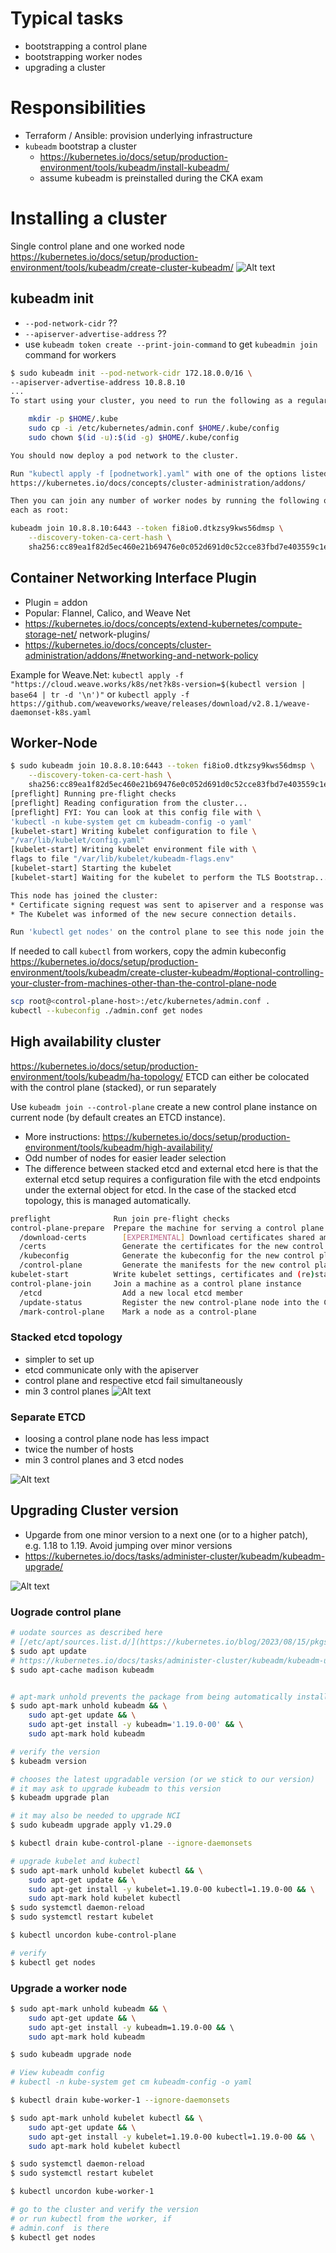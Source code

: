 # Typical tasks
- bootstrapping a control plane
- bootstrapping worker nodes
- upgrading a cluster

# Responsibilities
- Terraform / Ansible: provision underlying infrastructure
- `kubeadm` bootstrap a cluster
  - https://kubernetes.io/docs/setup/production-environment/tools/kubeadm/install-kubeadm/
  - assume kubeadm is preinstalled during the CKA exam

# Installing a cluster

Single control plane and one worked node https://kubernetes.io/docs/setup/production-environment/tools/kubeadm/create-cluster-kubeadm/
![Alt text](../../images/01-ClusterCreation/image.png)

## kubeadm init

- `--pod-network-cidr` ??
- `--apiserver-advertise-address` ??
- use `kubeadm token create --print-join-command` to get `kubeadmin join` command for workers

```bash
$ sudo kubeadm init --pod-network-cidr 172.18.0.0/16 \
--apiserver-advertise-address 10.8.8.10
...
To start using your cluster, you need to run the following as a regular user:

    mkdir -p $HOME/.kube
    sudo cp -i /etc/kubernetes/admin.conf $HOME/.kube/config
    sudo chown $(id -u):$(id -g) $HOME/.kube/config

You should now deploy a pod network to the cluster.

Run "kubectl apply -f [podnetwork].yaml" with one of the options listed at:
https://kubernetes.io/docs/concepts/cluster-administration/addons/

Then you can join any number of worker nodes by running the following on \
each as root:

kubeadm join 10.8.8.10:6443 --token fi8io0.dtkzsy9kws56dmsp \
    --discovery-token-ca-cert-hash \
    sha256:cc89ea1f82d5ec460e21b69476e0c052d691d0c52cce83fbd7e403559c1ebdac
```

## Container Networking Interface Plugin
- Plugin = addon
- Popular: Flannel, Calico, and Weave Net
- https://kubernetes.io/docs/concepts/extend-kubernetes/compute-storage-net/ network-plugins/
- https://kubernetes.io/docs/concepts/cluster-administration/addons/#networking-and-network-policy

Example for Weave.Net:
`kubectl apply -f "https://cloud.weave.works/k8s/net?k8s-version=$(kubectl version | base64 | tr -d '\n')"`
or
`kubectl apply -f https://github.com/weaveworks/weave/releases/download/v2.8.1/weave-daemonset-k8s.yaml`


## Worker-Node

```bash
$ sudo kubeadm join 10.8.8.10:6443 --token fi8io0.dtkzsy9kws56dmsp \
    --discovery-token-ca-cert-hash \
    sha256:cc89ea1f82d5ec460e21b69476e0c052d691d0c52cce83fbd7e403559c1ebdac
[preflight] Running pre-flight checks
[preflight] Reading configuration from the cluster...
[preflight] FYI: You can look at this config file with \
'kubectl -n kube-system get cm kubeadm-config -o yaml'
[kubelet-start] Writing kubelet configuration to file \
"/var/lib/kubelet/config.yaml"
[kubelet-start] Writing kubelet environment file with \
flags to file "/var/lib/kubelet/kubeadm-flags.env"
[kubelet-start] Starting the kubelet
[kubelet-start] Waiting for the kubelet to perform the TLS Bootstrap...

This node has joined the cluster:
* Certificate signing request was sent to apiserver and a response was received.
* The Kubelet was informed of the new secure connection details.

Run 'kubectl get nodes' on the control plane to see this node join the cluster.
```

If needed to call `kubectl` from workers, copy the admin kubeconfig
https://kubernetes.io/docs/setup/production-environment/tools/kubeadm/create-cluster-kubeadm/#optional-controlling-your-cluster-from-machines-other-than-the-control-plane-node

```bash
scp root@<control-plane-host>:/etc/kubernetes/admin.conf .
kubectl --kubeconfig ./admin.conf get nodes
```

## High availability cluster

https://kubernetes.io/docs/setup/production-environment/tools/kubeadm/ha-topology/
ETCD can either be colocated with the control plane (stacked), or run separately

Use `kubeadm join --control-plane` create a new control plane instance on current node (by default creates an ETCD instance).
- More instructions: https://kubernetes.io/docs/setup/production-environment/tools/kubeadm/high-availability/
- Odd number of nodes for easier leader selection
- The difference between stacked etcd and external etcd here is that the external etcd setup requires a configuration file with the etcd endpoints under the external object for etcd. In the case of the stacked etcd topology, this is managed automatically.



```bash
preflight              Run join pre-flight checks
control-plane-prepare  Prepare the machine for serving a control plane
  /download-certs        [EXPERIMENTAL] Download certificates shared among control-plane nodes from the kubeadm-certs Secret
  /certs                 Generate the certificates for the new control plane components
  /kubeconfig            Generate the kubeconfig for the new control plane components
  /control-plane         Generate the manifests for the new control plane components
kubelet-start          Write kubelet settings, certificates and (re)start the kubelet
control-plane-join     Join a machine as a control plane instance
  /etcd                  Add a new local etcd member
  /update-status         Register the new control-plane node into the ClusterStatus maintained in the kubeadm-config ConfigMap (DEPRECATED)
  /mark-control-plane    Mark a node as a control-plane
```

### Stacked etcd topology
- simpler to set up
- etcd communicate only with the apiserver
- control plane and respective etcd fail simultaneously
- min 3 control planes
![Alt text](../../images/01-ClusterCreation/image-1.png)


### Separate ETCD
- loosing a control plane node has less impact
- twice the number of hosts
- min 3 control planes and 3 etcd nodes

![Alt text](../../images/01-ClusterCreation/image-2.png)


## Upgrading Cluster version
- Upgarde from one minor version to a next one (or to a higher patch), e.g. 1.18 to 1.19. Avoid jumping over minor versions
- https://kubernetes.io/docs/tasks/administer-cluster/kubeadm/kubeadm-upgrade/



![Alt text](../../images/01-ClusterCreation/image-3.png)

### Uograde control plane
```bash
# uodate sources as described here
# [/etc/apt/sources.list.d/](https://kubernetes.io/blog/2023/08/15/pkgs-k8s-io-introduction/#how-to-migrate-deb)
$ sudo apt update
# https://kubernetes.io/docs/tasks/administer-cluster/kubeadm/kubeadm-upgrade/
$ sudo apt-cache madison kubeadm


# apt-mark unhold prevents the package from being automatically installed, upgraded or removed
$ sudo apt-mark unhold kubeadm && \
    sudo apt-get update && \
    sudo apt-get install -y kubeadm='1.19.0-00' && \
    sudo apt-mark hold kubeadm

# verify the version
$ kubeadm version 

# chooses the latest upgradable version (or we stick to our version)
# it may ask to upgrade kubeadm to this version
$ kubeadm upgrade plan

# it may also be needed to upgrade NCI
$ sudo kubeadm upgrade apply v1.29.0

$ kubectl drain kube-control-plane --ignore-daemonsets

# upgrade kubelet and kubectl
$ sudo apt-mark unhold kubelet kubectl && \
    sudo apt-get update && \
    sudo apt-get install -y kubelet=1.19.0-00 kubectl=1.19.0-00 && \
    sudo apt-mark hold kubelet kubectl
$ sudo systemctl daemon-reload
$ sudo systemctl restart kubelet

$ kubectl uncordon kube-control-plane

# verify
$ kubectl get nodes
```


### Upgrade a worker node
```bash
$ sudo apt-mark unhold kubeadm && \
    sudo apt-get update && \
    sudo apt-get install -y kubeadm=1.19.0-00 && \ 
    sudo apt-mark hold kubeadm

$ sudo kubeadm upgrade node

# View kubeadm config
# kubectl -n kube-system get cm kubeadm-config -o yaml

$ kubectl drain kube-worker-1 --ignore-daemonsets

$ sudo apt-mark unhold kubelet kubectl && \
    sudo apt-get update && \
    sudo apt-get install -y kubelet=1.19.0-00 kubectl=1.19.0-00 && \
    sudo apt-mark hold kubelet kubectl

$ sudo systemctl daemon-reload
$ sudo systemctl restart kubelet

$ kubectl uncordon kube-worker-1

# go to the cluster and verify the version
# or run kubectl from the worker, if 
# admin.conf  is there
$ kubectl get nodes
```